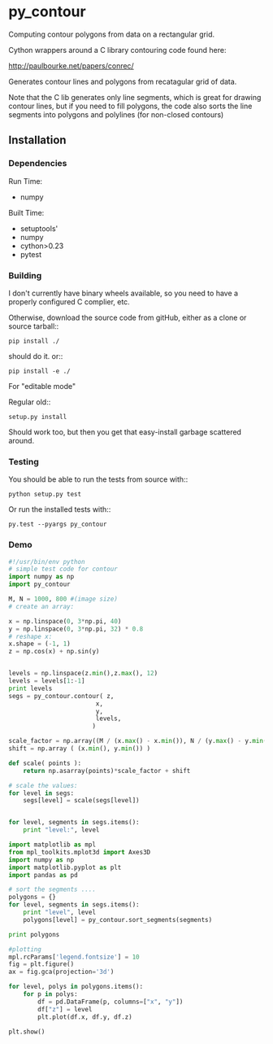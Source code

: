 # py_contour

Computing contour polygons from data on a rectangular grid.

Cython wrappers around a C library contouring code found here:

http://paulbourke.net/papers/conrec/

Generates contour lines and polygons from recatagular grid of data.

Note that the C lib generates only line segments, which is great for drawing contour lines, but if you need to fill polygons, the code also sorts the line segments into polygons and polylines (for non-closed contours)

## Installation

### Dependencies

Run Time:

* numpy

Built Time:

* setuptools'
* numpy
* cython>0.23
* pytest

### Building

I don't currently have binary wheels available, so you need to have a properly configured C complier, etc.

Otherwise, download the source code from gitHub, either as a clone or source tarball::

    pip install ./

should do it. or::

    pip install -e ./

For "editable mode"

Regular old::

    setup.py install

Should work too, but then you get that easy-install garbage scattered around.

### Testing

You should be able to run the tests from source with::

    python setup.py test

Or run the installed tests with::

    py.test --pyargs py_contour

### Demo
```python
#!/usr/bin/env python
# simple test code for contour
import numpy as np
import py_contour

M, N = 1000, 800 #(image size)
# create an array:

x = np.linspace(0, 3*np.pi, 40)
y = np.linspace(0, 3*np.pi, 32) * 0.8
# reshape x:
x.shape = (-1, 1)
z = np.cos(x) + np.sin(y)


levels = np.linspace(z.min(),z.max(), 12)
levels = levels[1:-1]
print levels
segs = py_contour.contour( z,
                        x,
                        y,
                        levels,
                       )

scale_factor = np.array((M / (x.max() - x.min()), N / (y.max() - y.min()) ))
shift = np.array ( (x.min(), y.min()) )

def scale( points ):
    return np.asarray(points)*scale_factor + shift

# scale the values:
for level in segs:
    segs[level] = scale(segs[level])


for level, segments in segs.items():
    print "level:", level

import matplotlib as mpl
from mpl_toolkits.mplot3d import Axes3D
import numpy as np
import matplotlib.pyplot as plt
import pandas as pd

# sort the segments ....
polygons = {}
for level, segments in segs.items():
    print "level", level
    polygons[level] = py_contour.sort_segments(segments)

print polygons

#plotting
mpl.rcParams['legend.fontsize'] = 10
fig = plt.figure()
ax = fig.gca(projection='3d')

for level, polys in polygons.items():
    for p in polys:
        df = pd.DataFrame(p, columns=["x", "y"])
        df["z"] = level
        plt.plot(df.x, df.y, df.z)

plt.show()
```

